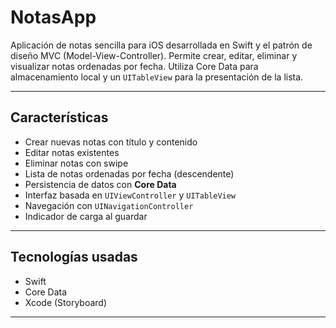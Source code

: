# NotasApp

Aplicación de notas sencilla para iOS desarrollada en Swift y el patrón de diseño MVC (Model-View-Controller). Permite crear, editar, eliminar y visualizar notas ordenadas por fecha. Utiliza Core Data para almacenamiento local y un `UITableView` para la presentación de la lista.

---

## Características

- Crear nuevas notas con título y contenido
- Editar notas existentes
- Eliminar notas con swipe
- Lista de notas ordenadas por fecha (descendente)
- Persistencia de datos con **Core Data**
- Interfaz basada en `UIViewController` y `UITableView`
- Navegación con `UINavigationController`
- Indicador de carga al guardar

---

## Tecnologías usadas

- Swift
- Core Data
- Xcode (Storyboard)

---
